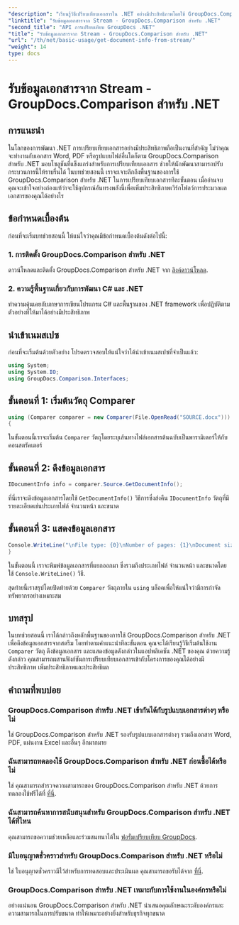 ```yaml
---
"description": "เรียนรู้วิธีเปรียบเทียบเอกสารใน .NET อย่างมีประสิทธิภาพโดยใช้ GroupDocs.Comparison เพื่อเพิ่มประสิทธิภาพเวิร์กโฟลว์การประมวลผลเอกสารของคุณได้อย่างราบรื่น"
"linktitle": "รับข้อมูลเอกสารจาก Stream - GroupDocs.Comparison สำหรับ .NET"
"second_title": "API การเปรียบเทียบ GroupDocs .NET"
"title": "รับข้อมูลเอกสารจาก Stream - GroupDocs.Comparison สำหรับ .NET"
"url": "/th/net/basic-usage/get-document-info-from-stream/"
"weight": 14
type: docs
---
```

# รับข้อมูลเอกสารจาก Stream - GroupDocs.Comparison สำหรับ .NET

## การแนะนำ
ในโลกของการพัฒนา .NET การเปรียบเทียบเอกสารอย่างมีประสิทธิภาพถือเป็นงานที่สำคัญ ไม่ว่าคุณจะทำงานกับเอกสาร Word, PDF หรือรูปแบบไฟล์อื่นใดก็ตาม GroupDocs.Comparison สำหรับ .NET มอบโซลูชันที่แข็งแกร่งสำหรับการเปรียบเทียบเอกสาร ช่วยให้นักพัฒนาสามารถปรับกระบวนการนี้ให้ราบรื่นได้ ในบทช่วยสอนนี้ เราจะเจาะลึกถึงพื้นฐานของการใช้ GroupDocs.Comparison สำหรับ .NET ในการเปรียบเทียบเอกสารทีละขั้นตอน เมื่ออ่านจบ คุณจะเข้าใจอย่างถ่องแท้ว่าจะใช้อุปกรณ์อันทรงพลังนี้เพื่อเพิ่มประสิทธิภาพเวิร์กโฟลว์การประมวลผลเอกสารของคุณได้อย่างไร
## ข้อกำหนดเบื้องต้น
ก่อนที่จะเริ่มบทช่วยสอนนี้ ให้แน่ใจว่าคุณมีข้อกำหนดเบื้องต้นดังต่อไปนี้:
### 1. การติดตั้ง GroupDocs.Comparison สำหรับ .NET
ดาวน์โหลดและติดตั้ง GroupDocs.Comparison สำหรับ .NET จาก [ลิงค์ดาวน์โหลด](https://releases-groupdocs.com/comparison/net/).
### 2. ความรู้พื้นฐานเกี่ยวกับการพัฒนา C# และ .NET
ทำความคุ้นเคยกับภาษาการเขียนโปรแกรม C# และพื้นฐานของ .NET framework เพื่อปฏิบัติตามตัวอย่างที่ให้มาได้อย่างมีประสิทธิภาพ

## นำเข้าเนมสเปซ
ก่อนที่จะเริ่มต้นด้วยตัวอย่าง โปรดตรวจสอบให้แน่ใจว่าได้นำเข้าเนมสเปซที่จำเป็นแล้ว:
```csharp
using System;
using System.IO;
using GroupDocs.Comparison.Interfaces;
```

## ขั้นตอนที่ 1: เริ่มต้นวัตถุ Comparer
```csharp
using (Comparer comparer = new Comparer(File.OpenRead("SOURCE.docx")))
{
```
ในขั้นตอนนี้เราจะเริ่มต้น `Comparer` วัตถุโดยระบุเส้นทางไฟล์เอกสารต้นฉบับเป็นพารามิเตอร์ให้กับคอนสตรัคเตอร์
## ขั้นตอนที่ 2: ดึงข้อมูลเอกสาร
```csharp
IDocumentInfo info = comparer.Source.GetDocumentInfo();
```
ที่นี่เราจะดึงข้อมูลเอกสารโดยใช้ `GetDocumentInfo()` วิธีการซึ่งส่งคืน `IDocumentInfo` วัตถุที่มีรายละเอียดเช่นประเภทไฟล์ จำนวนหน้า และขนาด
## ขั้นตอนที่ 3: แสดงข้อมูลเอกสาร
```csharp
Console.WriteLine("\nFile type: {0}\nNumber of pages: {1}\nDocument size: {2} bytes", info.FileType, info.PageCount, info.Size);
}
```
ในขั้นตอนนี้ เราจะพิมพ์ข้อมูลเอกสารที่แยกออกมา ซึ่งรวมถึงประเภทไฟล์ จำนวนหน้า และขนาดโดยใช้ `Console.WriteLine()` วิธี.

สุดท้ายนี้เราสรุปโดยปิดท้ายด้วย `Comparer` วัตถุภายใน `using` บล็อคเพื่อให้แน่ใจว่ามีการกำจัดทรัพยากรอย่างเหมาะสม

## บทสรุป
ในบทช่วยสอนนี้ เราได้กล่าวถึงหลักพื้นฐานของการใช้ GroupDocs.Comparison สำหรับ .NET เพื่อดึงข้อมูลเอกสารจากสตรีม โดยทำตามคำแนะนำทีละขั้นตอน คุณจะได้เรียนรู้วิธีเริ่มต้นใช้งาน `Comparer` วัตถุ ดึงข้อมูลเอกสาร และแสดงข้อมูลดังกล่าวในแอปพลิเคชัน .NET ของคุณ ด้วยความรู้ดังกล่าว คุณสามารถผสานฟังก์ชันการเปรียบเทียบเอกสารเข้ากับโครงการของคุณได้อย่างมีประสิทธิภาพ เพิ่มประสิทธิภาพและประสิทธิผล
## คำถามที่พบบ่อย
### GroupDocs.Comparison สำหรับ .NET เข้ากันได้กับรูปแบบเอกสารต่างๆ หรือไม่
ใช่ GroupDocs.Comparison สำหรับ .NET รองรับรูปแบบเอกสารต่างๆ รวมถึงเอกสาร Word, PDF, แผ่นงาน Excel และอื่นๆ อีกมากมาย
### ฉันสามารถทดลองใช้ GroupDocs.Comparison สำหรับ .NET ก่อนซื้อได้หรือไม่
ใช่ คุณสามารถสำรวจความสามารถของ GroupDocs.Comparison สำหรับ .NET ด้วยการทดลองใช้ฟรีได้ที่ [ที่นี่](https://releases-groupdocs.com/).
### ฉันสามารถค้นหาการสนับสนุนสำหรับ GroupDocs.Comparison สำหรับ .NET ได้ที่ไหน
คุณสามารถขอความช่วยเหลือและร่วมสนทนาได้ใน [ฟอรั่มเปรียบเทียบ GroupDocs](https://forum-groupdocs.com/c/comparison/12).
### มีใบอนุญาตชั่วคราวสำหรับ GroupDocs.Comparison สำหรับ .NET หรือไม่
ใช่ ใบอนุญาตชั่วคราวมีไว้สำหรับการทดสอบและประเมินผล คุณสามารถขอรับได้จาก [ที่นี่](https://purchase-groupdocs.com/temporary-license/).
### GroupDocs.Comparison สำหรับ .NET เหมาะกับการใช้งานในองค์กรหรือไม่
อย่างแน่นอน GroupDocs.Comparison สำหรับ .NET นำเสนอคุณลักษณะระดับองค์กรและความสามารถในการปรับขนาด ทำให้เหมาะอย่างยิ่งสำหรับธุรกิจทุกขนาด